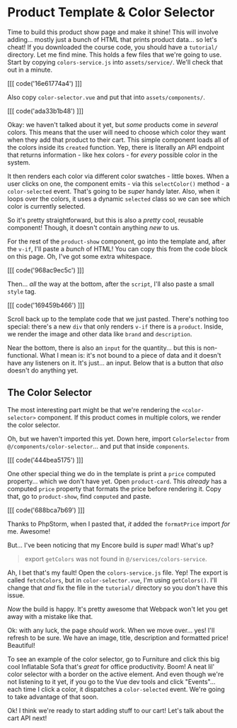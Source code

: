 # Product Template & Color Selector

Time to build this product show page and make it shine! This will involve adding...
mostly just a bunch of HTML that prints product data... so let's cheat!
If you downloaded the course code, you should have a `tutorial/` directory. Let me
find mine. This holds a few files that we're going to use. Start by copying
`colors-service.js` into `assets/service/`. We'll check that out in a minute.

[[[ code('16e61774a4') ]]]

Also copy `color-selector.vue` and put that into `assets/components/`.

[[[ code('ada33b1b48') ]]]

Okay: we haven't talked about it yet, but *some* products come in *several* colors.
This means that the user will need to choose which color they want when they add
that product to their cart. This simple component loads all of the colors inside its
`created` function. Yep, there is literally an API endpoint that returns information -
like hex colors - for *every* possible color in the system.

It then renders each color via different color swatches - little boxes. When a user
clicks on one, the component emits - via this `selectColor()` method - a
`color-selected` event. That's going to be *super* handy later. Also, when it loops
over the colors, it uses a dynamic `selected` class so we can see which color is
currently selected.

So it's pretty straightforward, but this is also a *pretty* cool, reusable component!
Though, it doesn't contain anything *new* to us.

For the rest of the `product-show` component, go into the template and, after the
`v-if`, I'll paste a *bunch* of HTML! You can copy this from the code block on
this page. Oh, I've got some extra whitespace.

[[[ code('968ac9ec5c') ]]]

Then... *all* the way at the bottom, after the `script`, I'll also paste a small
`style` tag.

[[[ code('169459b466') ]]]

Scroll back up to the template code that we just pasted. There's nothing too
special: there's a new `div` that only renders `v-if` there is a `product`.
Inside, we render the image and other data like `brand` and `description`.

Near the bottom, there is also an `input` for the quantity... but this is
non-functional. What I mean is: it's not bound to a piece of data and it doesn't
have any listeners on it. It's just... an input. Below that is a button that *also*
doesn't do anything yet.

## The Color Selector

The most interesting part might be that we're rendering the `<color-selector>`
component. If this product comes in multiple colors, we render the color selector.

Oh, but we haven't imported this yet. Down here, import `ColorSelector` from
`@/components/color-selector`... and put that inside `components`.

[[[ code('444bea5175') ]]]

One other special thing we do in the template is print a `price` computed property...
which we don't have yet. Open `product-card`. This *already* has a computed `price`
property that formats the price before rendering it. Copy that, go to
`product-show`, find `computed` and paste.

[[[ code('688bca7b69') ]]]

Thanks to PhpStorm, when I pasted that, *it* added the `formatPrice` import *for*
me. Awesome!

But... I've been noticing that my Encore build is *super* mad! What's up?

> export `getColors` was not found in `@/services/colors-service`.

Ah, I bet that's my fault! Open the `colors-service.js` file. Yep! The export is
called `fetchColors`, but in `color-selector.vue`, I'm using `getColors()`. I'll
change that *and* fix the file in the `tutorial/` directory so you don't have
this issue.

*Now* the build is happy. It's pretty awesome that Webpack won't let you get away
with a mistake like that.

Ok: with any luck, the page *should* work. When we move over... yes! I'll refresh
to be sure. We have an image, title, description and formatted price! Beautiful!

To see an example of the color selector, go to Furniture and click this big cool
Inflatable Sofa that's *great* for office productivity. Boom! A neat lil' color
selector with a border on the active element. And even though we're not listening
to it yet, if you go to the Vue dev tools and click "Events"... each time I click
a color, it dispatches a `color-selected` event. We're going to take advantage of
that soon.

Ok! I think we're ready to start adding stuff to our cart! Let's talk about the
cart API next!

